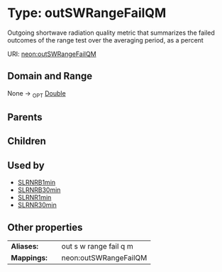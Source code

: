 
# Type: outSWRangeFailQM


Outgoing shortwave radiation quality metric that summarizes the failed outcomes of the range test over the averaging period, as a percent

URI: [neon:outSWRangeFailQM](https://data.neonscience.org/outSWRangeFailQM)


## Domain and Range

None ->  <sub>OPT</sub> [Double](types/Double.md)

## Parents


## Children


## Used by

 * [SLRNRB1min](SLRNRB1min.md)
 * [SLRNRB30min](SLRNRB30min.md)
 * [SLRNR1min](SLRNR1min.md)
 * [SLRNR30min](SLRNR30min.md)

## Other properties

|  |  |  |
| --- | --- | --- |
| **Aliases:** | | out s w range fail q m |
| **Mappings:** | | neon:outSWRangeFailQM |

